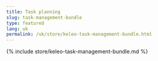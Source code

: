 ```yaml
---
title: Task planning
slug: task-management-bundle
type: featured
lang: uk
permalink: /uk/store/keleo-task-management-bundle.html
---
```


{% include store/keleo-task-management-bundle.md %}
